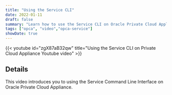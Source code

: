 ```yaml
---
title: "Using the Service CLI"
date: 2022-01-11
draft: false
summary: "Learn how to use the Service CLI on Oracle Private Cloud Applicance."
tags: ["opca", "video","opca-service"]
showDate: true
---
```


{{< youtube id="zgX87aB32qw" title="Using the Service CLI on Private Cloud Appliance Youtube video" >}}

## Details

This video introduces you to using the Service Command Line Interface on Oracle Private Cloud Appliance.
